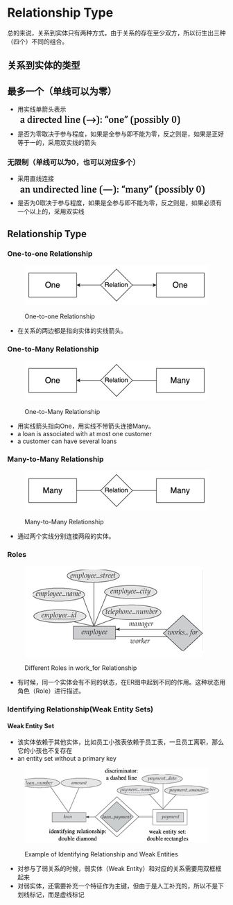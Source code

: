 # Relationship Type

总的来说，关系到实体只有两种方式，由于关系的存在至少双方，所以衍生出三种（四个）不同的组合。

## 关系到实体的类型

## 最多一个（单线可以为零）

* 用实线单箭头表示![](<../../../../.gitbook/assets/image (167).png>)
* 是否为零取决于参与程度，如果是全参与即不能为零，反之则是，如果是正好等于一的，采用双实线的箭头

### 无限制（单线可以为0，也可以对应多个）

* 采用直线连接![](<../../../../.gitbook/assets/image (168).png>)
* 是否为0取决于参与程度，如果是全参与即不能为零，反之则是，如果必须有一个以上的，采用双实线

## Relationship Type

### One-to-one Relationship

<figure><img src="../../../../.gitbook/assets/image (166).png" alt=""><figcaption><p>One-to-one Relationship</p></figcaption></figure>

* 在关系的两边都是指向实体的实线箭头。

### One-to-Many Relationship

<figure><img src="../../../../.gitbook/assets/image (169).png" alt=""><figcaption><p>One-to-Many Relationship</p></figcaption></figure>

* 用实线箭头指向One，用实线不带箭头连接Many。
* a loan is associated with at most one customer
* a customer can have several loans

### Many-to-Many Relationship

<figure><img src="../../../../.gitbook/assets/image (140).png" alt=""><figcaption><p>Many-to-Many Relationship</p></figcaption></figure>

* 通过两个实线分别连接两段的实体。

### Roles

<figure><img src="../../../../.gitbook/assets/image (141).png" alt=""><figcaption><p>Different Roles in work_for Relationship</p></figcaption></figure>

* 有时候，同一个实体会有不同的状态，在ER图中起到不同的作用。这种状态用角色（Role）进行描述。

### Identifying Relationship(Weak Entity Sets)

#### Weak Entity Set

* 该实体依赖于其他实体，比如员工小孩表依赖于员工表，一旦员工离职，那么它的小孩也不复存在
* an entity set without a primary key

<figure><img src="../../../../.gitbook/assets/image (142).png" alt=""><figcaption><p>Example of Identifying Relationship and Weak Entities</p></figcaption></figure>

* 对参与了弱关系的时候，弱实体（Weak Entity）和对应的关系需要用双框框起来
* 对弱实体，还需要补充一个特征作为主键，但由于是人工补充的，所以不是下划线标记，而是虚线标记

